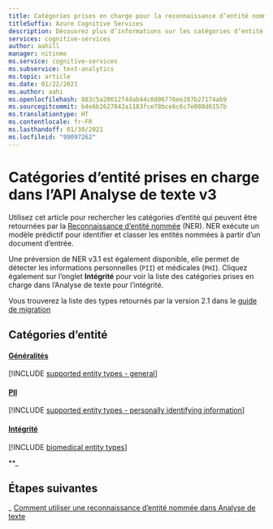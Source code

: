 ```yaml
---
title: Catégories prises en charge pour la reconnaissance d’entité nommée
titleSuffix: Azure Cognitive Services
description: Découvrez plus d’informations sur les catégories d’entité prises en charge dans l’API Analyse de texte.
services: cognitive-services
author: aahill
manager: nitinme
ms.service: cognitive-services
ms.subservice: text-analytics
ms.topic: article
ms.date: 01/22/2021
ms.author: aahi
ms.openlocfilehash: 883c5a20612f4dab44c0d06776ee287b27174ab9
ms.sourcegitcommit: b4e6b2627842a1183fce78bce6c6c7e088d6157b
ms.translationtype: HT
ms.contentlocale: fr-FR
ms.lasthandoff: 01/30/2021
ms.locfileid: "99097262"
---
```

# <a name="supported-entity-categories-in-the-text-analytics-api-v3"></a>Catégories d’entité prises en charge dans l’API Analyse de texte v3

Utilisez cet article pour rechercher les catégories d’entité qui peuvent être retournées par la [Reconnaissance d’entité nommée](how-tos/text-analytics-how-to-entity-linking.md) (NER). NER exécute un modèle prédictif pour identifier et classer les entités nommées à partir d’un document d’entrée.

Une préversion de NER v3.1 est également disponible, elle permet de détecter les informations personnelles (`PII`) et médicales (`PHI`). Cliquez également sur l’onglet **Intégrité** pour voir la liste des catégories prises en charge dans l’Analyse de texte pour l’intégrité. 

Vous trouverez la liste des types retournés par la version 2.1 dans le [guide de migration](migration-guide.md?tabs=named-entity-recognition)

## <a name="entity-categories"></a>Catégories d’entité

#### <a name="general"></a>[Généralités](#tab/general)

[!INCLUDE [supported entity types - general](./includes/entity-types/general-entities.md)]

#### <a name="pii"></a>[PII](#tab/personal)

[!INCLUDE [supported entity types - personally identifying information](./includes/entity-types/personal-information-entities.md)]

#### <a name="health"></a>[Intégrité](#tab/health)

[!INCLUDE [biomedical entity types](./includes/entity-types/health-entities.md)]

**_

## <a name="next-steps"></a>Étapes suivantes

_ [Comment utiliser une reconnaissance d’entité nommée dans Analyse de texte](how-tos/text-analytics-how-to-entity-linking.md)
